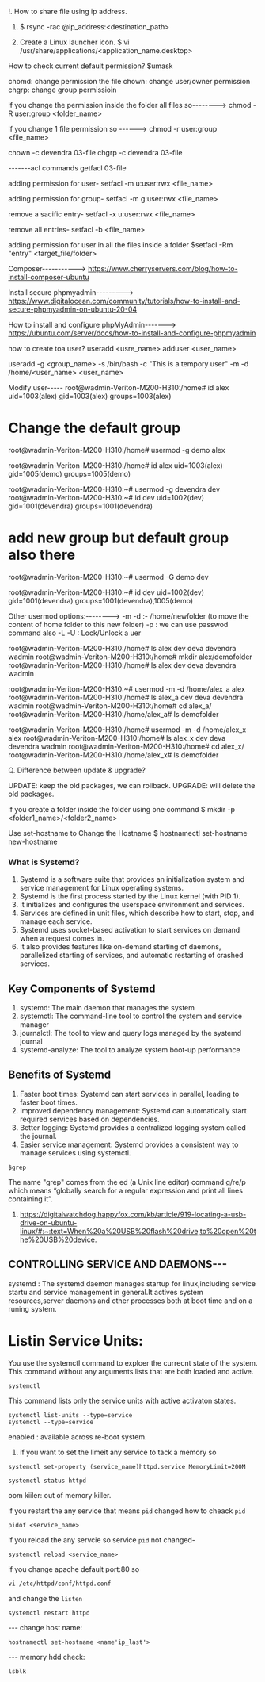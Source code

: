 !. How to share file using ip address.
1. $ rsync -rac <filename> <username>@ip_address:<destination_path>


2. Create a Linux launcher icon.
$ vi /usr/share/applications/<application_name.desktop>



How to check current default permission?
$umask


chomd: change permission the file
chown: change user/owner permission
chgrp: change group permissioin


if you change the permission inside the folder all files so-------->
chmod -R user:group <folder_name>

if you change 1 file permission so ------>
chmod -r user:group <file_name> 

chown -c devendra 03-file 
chgrp -c devendra 03-file

-------acl commands
getfacl 03-file 

adding permission for user-
setfacl -m u:user:rwx <file_name>

adding permission for group-
setfacl -m g:user:rwx <file_name>

remove a sacific entry-
setfacl -x u:user:rwx <file_name>

remove all entries-
setfacl -b <file_name>

adding permission for user in all the files inside a folder
$setfacl -Rm "entry" <target_file/folder>

Composer----------->
https://www.cherryservers.com/blog/how-to-install-composer-ubuntu


Install secure phpmyadmin--------->
https://www.digitalocean.com/community/tutorials/how-to-install-and-secure-phpmyadmin-on-ubuntu-20-04

How to install and configure phpMyAdmin------->
https://ubuntu.com/server/docs/how-to-install-and-configure-phpmyadmin

how to create toa  user?
useradd <usre_name>
adduser <user_name>

useradd -g <group_name> -s /bin/bash -c "This is a tempory user" -m -d /home/<user_name> <user_name>


Modify user-----
root@wadmin-Veriton-M200-H310:/home# id alex
uid=1003(alex) gid=1003(alex) groups=1003(alex)

# Change the default group 
root@wadmin-Veriton-M200-H310:/home# usermod -g demo alex

root@wadmin-Veriton-M200-H310:/home# id alex
uid=1003(alex) gid=1005(demo) groups=1005(demo)

root@wadmin-Veriton-M200-H310:~# usermod -g devendra dev
root@wadmin-Veriton-M200-H310:~# id dev
uid=1002(dev) gid=1001(devendra) groups=1001(devendra)

# add new group but default group also there 
root@wadmin-Veriton-M200-H310:~# usermod -G demo dev

root@wadmin-Veriton-M200-H310:~# id dev
uid=1002(dev) gid=1001(devendra) groups=1001(devendra),1005(demo)


Other usermod options:-------->
-m -d :- /home/newfolder (to move the content of home folder to this new folder)
-p : we can use passwod command also 
-L -U : Lock/Unlock a uer

root@wadmin-Veriton-M200-H310:/home# ls
alex  dev  deva  devendra  wadmin
root@wadmin-Veriton-M200-H310:/home# mkdir alex/demofolder
root@wadmin-Veriton-M200-H310:/home# ls
alex  dev  deva  devendra  wadmin

root@wadmin-Veriton-M200-H310:~# usermod -m -d /home/alex_a alex
root@wadmin-Veriton-M200-H310:/home# ls
alex_a  dev  deva  devendra  wadmin
root@wadmin-Veriton-M200-H310:/home# cd alex_a/
root@wadmin-Veriton-M200-H310:/home/alex_a# ls
demofolder

root@wadmin-Veriton-M200-H310:/home# usermod -m -d /home/alex_x alex
root@wadmin-Veriton-M200-H310:/home# ls
alex_x  dev  deva  devendra  wadmin
root@wadmin-Veriton-M200-H310:/home# cd alex_x/
root@wadmin-Veriton-M200-H310:/home/alex_x# ls
demofolder


Q. Difference between update & upgrade?

UPDATE: keep the old packages, we can rollback.
UPGRADE: will delete the old packages.


if you create a folder inside the folder using one command 
$ mkdir -p <folder1_name>/<folder2_name>


Use set-hostname to Change the Hostname
$ hostnamectl set-hostname new-hostname

### What is Systemd?
1. Systemd is a software suite that provides an initialization system and service management for Linux operating systems.
2. Systemd is the first process started by the Linux kernel (with PID 1).
3. It initializes and configures the userspace environment and services.
4. Services are defined in unit files, which describe how to start, stop, and manage each service.
5. Systemd uses socket-based activation to start services on demand when a request comes in.
6. It also provides features like on-demand starting of daemons, parallelized starting of services, and automatic restarting of crashed services.

## Key Components of Systemd
1. systemd: The main daemon that manages the system
2. systemctl: The command-line tool to control the system and service manager
3. journalctl: The tool to view and query logs managed by the systemd journal
4. systemd-analyze: The tool to analyze system boot-up performance

## Benefits of Systemd
1. Faster boot times: Systemd can start services in parallel, leading to faster boot times.
2. Improved dependency management: Systemd can automatically start required services based on dependencies.
3. Better logging: Systemd provides a centralized logging system called the journal.
4. Easier service management: Systemd provides a consistent way to manage services using systemctl.

```
$grep
```
The name "grep" comes from the ed (a Unix line editor) command g/re/p which means “globally search for a regular expression and print all lines containing it”.

1. https://digitalwatchdog.happyfox.com/kb/article/919-locating-a-usb-drive-on-ubuntu-linux/#:~:text=When%20a%20USB%20flash%20drive,to%20open%20the%20USB%20device.


## CONTROLLING SERVICE AND DAEMONS---

systemd :
The systemd daemon manages startup for linux,including service startu and service management in general.It actives system resources,server daemons and other processes both at boot time and on a runing system.

# Listin Service Units:
You use the systemctl command to exploer the currecnt state of the system.
This command without any arguments lists that are both loaded and active.
```
systemctl
```

This command lists only the service units with active activaton states.
```
systemctl list-units --type=service
systemctl --type=service
```

enabled : available across re-boot system.


1. if you want to set the limeit any service to tack a memory so 
```
systemctl set-property (service_name)httpd.service MemoryLimit=200M
```
```
systemctl status httpd
```

oom kiiler: out of memory killer. 

if you restart the any service that means `pid` changed
how to cheack `pid`
```
pidof <service_name>
```

if you reload the any servcie so service `pid` not changed-
```
systemctl reload <service_name>
```

if you change apache default port:80 so
```
vi /etc/httpd/conf/httpd.conf
```
and change the `listen`
```
systemctl restart httpd
```



--- change host name:
```
hostnamectl set-hostname <name'ip_last'>
```

--- memory hdd check:
```
lsblk
``` 
  
